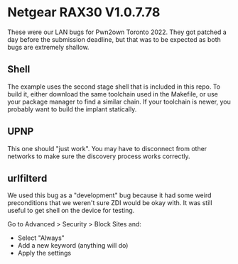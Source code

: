 # Netgear RAX30 V1.0.7.78
These were our LAN bugs for Pwn2own Toronto 2022. They got patched a day before the submission deadline, but that was to be expected as both bugs are extremely shallow.

## Shell
The example uses the second stage shell that is included in this repo. To build it, either download the same toolchain used in the Makefile, or use your package manager to find a similar chain. If your toolchain is newer, you probably want to build the implant statically.

## UPNP
This one should "just work". You may have to disconnect from other networks to make sure the discovery process works correctly.

## urlfilterd
We used this bug as a "development" bug because it had some weird preconditions that we weren't sure ZDI would be okay with. It was still useful to get shell on the device for testing.  

Go to Advanced > Security > Block Sites and:
 - Select "Always"
 - Add a new keyword (anything will do)
 - Apply the settings
